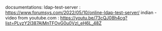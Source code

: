 docsumentations:
ldap-test-server : https://www.forumsys.com/2022/05/10/online-ldap-test-server/
indian - video from youtube.com : https://youtu.be/73cQJ08h4cg?list=PLyzY2l387AlMnTFOvG0u0Vzl_eH6L_48Z
